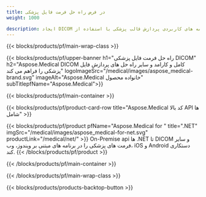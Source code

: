 ```yaml
---
title: در فرض راه حل فرمت فایل پزشکی 
weight: 1000

description: ایجاد DICOM و دیگر برنامه های کاربردی پردازش قالب پزشکی با استفاده از API های پیش فرض پزشکی Aspose
---
```


{{< blocks/products/pf/main-wrap-class >}}

{{< blocks/products/pf/upper-banner h1="راه حل فرمت فایل پزشکی DICOM" h2="Aspose.Medical DICOM کامل و کارامد و سایر راه حل های پردازش فایل پزشکی را فراهم می کند" logoImageSrc="/medical/images/aspose_medical-brand.svg" imageAlt="Aspose.Medical خانواده محصول" subTitlepfName="Aspose.Medical">}}

{{< blocks/products/pf/main-container >}}

{{< blocks/products/pf/product-card-row title="Aspose.Medical کد بالا API ها شامل" >}}

{{< blocks/products/pf/product pfName="Aspose.Medical for " title=".NET" imgSrc="/medical/images/aspose_medical-for-net.svg" productLink="/medical/net/" >}}
On-Premise api ها .NET تا DICOM و سایر فرمت های پزشکی را در برنامه های مبتنی بر ویندوز، وب، iOS و Android دستکاری کند.
{{< /blocks/products/pf/product >}}

{{< /blocks/products/pf/main-container >}}

{{< /blocks/products/pf/main-wrap-class >}}

{{< blocks/products/products-backtop-button >}}